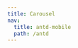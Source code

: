 ```yaml
---
title: Carousel
nav:
  title: antd-mobile
  path: /antd
---
```


<code src="./demos/basic-dynamic.tsx" />

<code src="./demos/basic-space.tsx" />

<code src="./demos/lottery.tsx" />

<code src="./demos/vertical.tsx" />

<code src="./demos/basic.tsx" />

<API/>